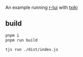 An example running [r-tui](https://github.com/ahaoboy/r-tui) with [txiki](https://github.com/saghul/txiki.js)


## build

```bash
pnpm i
pnpm run build

tjs run ./dist/index.js
```